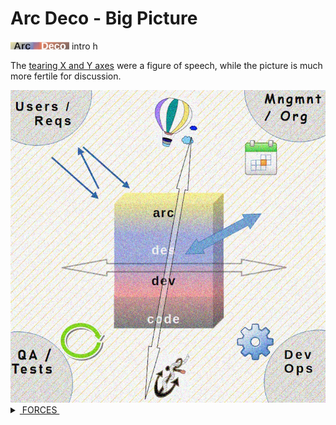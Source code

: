 # Arc Deco - Big Picture

[![Arc Deco.](../../../_rsc/_img/ArcDeco/ArcDeco-bar-12px.jpg)](../../) intro h

The [tearing X and Y axes](../../README.md#which-opens) were a figure of speech, while the picture is much more fertile for discussion.

<picture>
  <img alt="Arc Deco - Outline of forces" src="../../../_rsc/_img/ArcDeco/ArcDeco-BigPic-forces-outline.jpg"/>
</picture>

<details>
  <summary><ins>&nbsp;FORCES&nbsp;</ins></summary
  
    EFFERENT (CentriFugal)
              Sep of Converns(Roles)
        HOLDING:
            Commu
           Continuity

IMPEDANCE: DESIGN vs. REALIZATION

  
</details>




